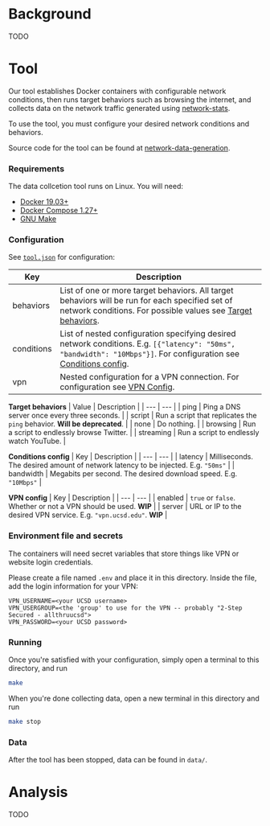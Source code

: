 # Background
TODO

# Tool
Our tool establishes Docker containers with configurable network conditions,
then runs target behaviors such as browsing the internet, and collects data on
the network traffic generated using
[network-stats](https://github.com/parkeraddison/network-stats/tree/5e4173d310faf40b7f35262e0a18e447ba91e5dc).

To use the tool, you must configure your desired network conditions and behaviors.

Source code for the tool can be found at [network-data-generation](https://github.com/parkeraddison/network-data-generation).

### Requirements
The data collcetion tool runs on Linux. You will need:
* [Docker 19.03+](https://docs.docker.com/get-docker/)
* [Docker Compose 1.27+](https://docs.docker.com/compose/install/)
* [GNU Make](https://www.gnu.org/software/make/)

### Configuration

See [`tool.json`](../config/tool.json) for configuration:

| Key | Description |
| --- | --- |
| behaviors | List of one or more target behaviors. All target behaviors will be run for each specified set of network conditions. For possible values see [Target behaviors](#target-behaviors). |
| conditions | List of nested configuration specifying desired network conditions. E.g. `[{"latency": "50ms", "bandwidth": "10Mbps"}]`. For configuration see [Conditions config](#conditions-config). |
| vpn | Nested configuration for a VPN connection. For configuration see [VPN Config](#vpn-config). |

<a name="target-behaviors"></a>
**Target behaviors**
| Value | Description |
| --- | --- |
| ping | Ping a DNS server once every three seconds. |
| script | Run a script that replicates the `ping` behavior. **Will be deprecated**. |
| none | Do nothing. |
| browsing | Run a script to endlessly browse Twitter. |
| streaming | Run a script to endlessly watch YouTube. |

<a name="conditions-config"></a>
**Conditions config**
| Key | Description |
| --- | --- |
| latency | Milliseconds. The desired amount of network latency to be injected. E.g. `"50ms"` |
| bandwidth | Megabits per second. The desired download speed. E.g. `"10Mbps"` |

<a name="vpn-config"></a>
**VPN config**
| Key | Description |
| --- | --- |
| enabled | `true` or `false`. Whether or not a VPN should be used. **WIP** |
| server | URL or IP to the desired VPN service. E.g. `"vpn.ucsd.edu"`. **WIP** |

### Environment file and secrets

The containers will need secret variables that store things like VPN or website login credentials.

Please create a file named `.env` and place it in this directory. Inside the file, add the login information for your VPN:
```
VPN_USERNAME=<your UCSD username>
VPN_USERGROUP=<the 'group' to use for the VPN -- probably "2-Step Secured - allthruucsd">
VPN_PASSWORD=<your UCSD password>
```

### Running

Once you're satisfied with your configuration, simply open a terminal to this directory, and run
```bash
make
```

When you're done collecting data, open a new terminal in this directory and run
```bash
make stop
```

### Data

After the tool has been stopped, data can be found in `data/`.


# Analysis
TODO

